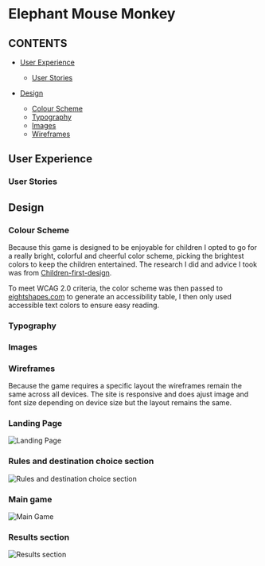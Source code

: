 # Elephant Mouse Monkey


## CONTENTS

* [User Experience](#user-experience-ux)
  * [User Stories](#user-stories)

* [Design](#design)
  * [Colour Scheme](#colour-scheme)
  * [Typography](#typography)
  * [Images](#images)
  * [Wireframes](#wireframes)


## User Experience


### User Stories


## Design


### Colour Scheme


Because this game is designed to be enjoyable for children I opted to go for a really bright, colorful and cheerful color scheme, picking the brightest colors to keep the children entertained. The research I did and advice I took was from [Children-first-design](https://uxdesign.cc/ux-for-kids-responsible-matter-802bd12fe28c).

To meet WCAG 2.0 criteria, the color scheme was then passed to [eightshapes.com](https://contrast-grid.eightshapes.com/) to generate an accessibility table, I then only used accessible text colors to ensure easy reading.

### Typography


### Images


### Wireframes


Because the game requires a specific layout the wireframes remain the same across all devices.
The site is responsive and does ajust image and font size depending on device size but the layout remains the same.


### Landing Page


![Landing Page](assets/media/wireframes/landing.png)


### Rules and destination choice section


![Rules and destination choice section](assets/media/wireframes/rules.png)


### Main game


![Main Game](assets/media/wireframes/game.png)


### Results section


![Results section](assets/media/wireframes/results.png)
